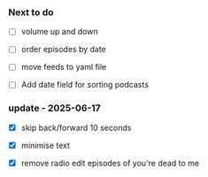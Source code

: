 ### Next to do
- [ ] volume up and down
- [ ] order episodes by date
- [ ] move feeds to yaml file
- [ ] Add date field for sorting podcasts



### update - 2025-06-17
- [x] skip back/forward 10 seconds
- [x] minimise text
- [x] remove radio edit episodes of you're dead to me 

